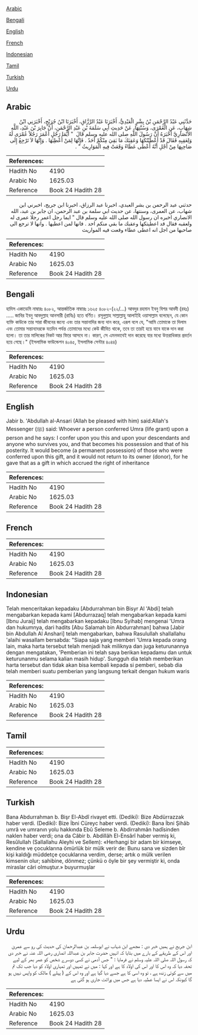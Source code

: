 [Arabic](#arabic)

[Bengali](#bengali)

[English](#english)

[French](#french)

[Indonesian](#indonesian)

[Tamil](#tamil)

[Turkish](#turkish)

[Urdu](#urdu)

## Arabic


<div dir="rtl" lang="ar" style={{fontSize:'larger',backgroundColor:'#f8f9fa',padding:20}}>
حَدَّثَنِي عَبْدُ الرَّحْمَنِ بْنُ بِشْرٍ الْعَبْدِيُّ، أَخْبَرَنَا عَبْدُ الرَّزَّاقِ، أَخْبَرَنَا ابْنُ جُرَيْجٍ، أَخْبَرَنِي ابْنُ شِهَابٍ، عَنِ الْعُمْرَى، وَسُنَّتِهَا، عَنْ حَدِيثِ أَبِي سَلَمَةَ بْنِ عَبْدِ الرَّحْمَنِ، أَنَّ جَابِرَ بْنَ عَبْدِ، اللَّهِ الأَنْصَارِيَّ أَخْبَرَهُ أَنَّ رَسُولَ اللَّهِ صلى الله عليه وسلم قَالَ ‏ "‏ أَيُّمَا رَجُلٍ أَعْمَرَ رَجُلاً عُمْرَى لَهُ وَلِعَقِبِهِ فَقَالَ قَدْ أَعْطَيْتُكَهَا وَعَقِبَكَ مَا بَقِيَ مِنْكُمْ أَحَدٌ ‏.‏ فَإِنَّهَا لِمَنْ أُعْطِيَهَا ‏.‏ وَإِنَّهَا لاَ تَرْجِعُ إِلَى صَاحِبِهَا مِنْ أَجْلِ أَنَّهُ أَعْطَى عَطَاءً وَقَعَتْ فِيهِ الْمَوَارِيثُ ‏"‏ ‏.‏
</div>
<div style={{backgroundColor:'#f8f9fa',padding:20, marginBottom: 10}}><table> <thead> <tr> <th>References:</th> <th></th> </tr> </thead> <tbody><tr><td>Hadith No</td><td>4190</td></tr><tr><td>Arabic No</td><td>1625.03</td></tr><tr><td>Reference</td><td>Book 24 Hadith 28</td></tr></tbody></table></div>


<div dir="rtl" lang="ar" style={{fontSize:'larger',backgroundColor:'#f8f9fa',padding:20}}>
حدثني عبد الرحمن بن بشر العبدي، اخبرنا عبد الرزاق، اخبرنا ابن جريج، اخبرني ابن شهاب، عن العمرى، وسنتها، عن حديث ابي سلمة بن عبد الرحمن، ان جابر بن عبد، الله الانصاري اخبره ان رسول الله صلى الله عليه وسلم قال " ايما رجل اعمر رجلا عمرى له ولعقبه فقال قد اعطيتكها وعقبك ما بقي منكم احد . فانها لمن اعطيها . وانها لا ترجع الى صاحبها من اجل انه اعطى عطاء وقعت فيه المواريث
</div>
<div style={{backgroundColor:'#f8f9fa',padding:20, marginBottom: 10}}><table> <thead> <tr> <th>References:</th> <th></th> </tr> </thead> <tbody><tr><td>Hadith No</td><td>4190</td></tr><tr><td>Arabic No</td><td>1625.03</td></tr><tr><td>Reference</td><td>Book 24 Hadith 28</td></tr></tbody></table></div>

## Bengali


<div dir="ltr" lang="bn" style={{fontSize:'larger',backgroundColor:'#f8f9fa',padding:20}}>
হাদিস একাডেমি নাম্বারঃ ৪০৮২, আন্তর্জাতিক নাম্বারঃ ১৬২৫ ৪০৮২-(২২/...) আবদুর রহমান ইবনু বিশর আবদী (রহঃ) ..... জাবির ইবনু আবদুল্লাহ আনসারী (রাযিঃ) হতে বর্ণিত। রসূলুল্লাহ সাল্লাল্লাহু আলাইহি ওয়াসাল্লাম বলেছেন, যে কোন ব্যক্তি কাউকে তার সারা জীবনের জন্যে এবং তার সন্তানাদির জন্য দান করে, এরূপ বলে যে, "আমি তোমাকে তা দিলাম এবং তোমার সন্তানদেরকে যতদিন পর্যন্ত তোমাদের মধ্যে কেউ জীবিত থাকে, তবে তা তারই হয়ে যাবে যাকে দান করা হলো। তা তার মালিকের নিকট আর ফিরে আসবে না। কারণ, সে এমনভাবেই দান করেছে যার মধ্যে উত্তরাধিকার প্রবর্তন হয়ে গেছে।" (ইসলামিক ফাউন্ডেশন ৪০৪৫, ইসলামিক সেন্টার ৪০৪৪)
</div>
<div style={{backgroundColor:'#f8f9fa',padding:20, marginBottom: 10}}><table> <thead> <tr> <th>References:</th> <th></th> </tr> </thead> <tbody><tr><td>Hadith No</td><td>4190</td></tr><tr><td>Arabic No</td><td>1625.03</td></tr><tr><td>Reference</td><td>Book 24 Hadith 28</td></tr></tbody></table></div>

## English


<div dir="ltr" lang="en" style={{fontSize:'larger',backgroundColor:'#f8f9fa',padding:20}}>
Jabir b. 'Abdullah al-Ansari (Allah be pleased with him) said:Allah's Messenger (ﷺ) said: Whoever a person conferred Umra (life grant) upon a person and he says: I confer upon you this and upon your descendants and anyone who survives you, and that becomes his possession and that of his posterity. It would become (a permanent possession) of those who were conferred upon this gift, and it would not return to its owner (donor), for he gave that as a gift in which accrued the right of inheritance
</div>
<div style={{backgroundColor:'#f8f9fa',padding:20, marginBottom: 10}}><table> <thead> <tr> <th>References:</th> <th></th> </tr> </thead> <tbody><tr><td>Hadith No</td><td>4190</td></tr><tr><td>Arabic No</td><td>1625.03</td></tr><tr><td>Reference</td><td>Book 24 Hadith 28</td></tr></tbody></table></div>

## French


<div dir="ltr" lang="fr" style={{fontSize:'larger',backgroundColor:'#f8f9fa',padding:20}}>

</div>
<div style={{backgroundColor:'#f8f9fa',padding:20, marginBottom: 10}}><table> <thead> <tr> <th>References:</th> <th></th> </tr> </thead> <tbody><tr><td>Hadith No</td><td>4190</td></tr><tr><td>Arabic No</td><td>1625.03</td></tr><tr><td>Reference</td><td>Book 24 Hadith 28</td></tr></tbody></table></div>

## Indonesian


<div dir="ltr" lang="id" style={{fontSize:'larger',backgroundColor:'#f8f9fa',padding:20}}>
Telah menceritakan kepadaku [Abdurrahman bin Bisyr Al 'Abdi] telah mengabarkan kepada kami [Abdurrazaq] telah mengabarkan kepada kami [Ibnu Juraij] telah mengabarkan kepadaku [Ibnu Syihab] mengenai 'Umra dan hukumnya, dari hadits [Abu Salamah bin Abdurrahman] bahwa [Jabir bin Abdullah Al Anshari] telah mengabarkan, bahwa Rasulullah shallallahu 'alaihi wasallam bersabda: "Siapa saja yang memberi 'Umra kepada orang lain, maka harta tersebut telah menjadi hak miliknya dan juga keturunannya dengan mengatakan, 'Pemberian ini telah saya berikan kepadamu dan untuk keturunanmu selama kalian masih hidup'. Sungguh dia telah memberikan harta tersebut dan tidak akan bisa kembali kepada si pemberi, sebab dia telah memberi suatu pemberian yang langsung terkait dengan hukum waris
</div>
<div style={{backgroundColor:'#f8f9fa',padding:20, marginBottom: 10}}><table> <thead> <tr> <th>References:</th> <th></th> </tr> </thead> <tbody><tr><td>Hadith No</td><td>4190</td></tr><tr><td>Arabic No</td><td>1625.03</td></tr><tr><td>Reference</td><td>Book 24 Hadith 28</td></tr></tbody></table></div>

## Tamil


<div dir="ltr" lang="ta" style={{fontSize:'larger',backgroundColor:'#f8f9fa',padding:20}}>

</div>
<div style={{backgroundColor:'#f8f9fa',padding:20, marginBottom: 10}}><table> <thead> <tr> <th>References:</th> <th></th> </tr> </thead> <tbody><tr><td>Hadith No</td><td>4190</td></tr><tr><td>Arabic No</td><td>1625.03</td></tr><tr><td>Reference</td><td>Book 24 Hadith 28</td></tr></tbody></table></div>

## Turkish


<div dir="ltr" lang="tr" style={{fontSize:'larger',backgroundColor:'#f8f9fa',padding:20}}>
Bana Abdurrahman b. Bişr El-Abdî rivayet etti. (Dediki): Bize Abdürrazzak haber verdi. (Dediki): Bize İbni Cüreyc haber verdi. (Dediki): Bana İbni Şihâb umrâ ve umranın yolu hakkında Ebû Seleme b. Abdirrahmân hadîsinden naklen haber verdi; ona da Câbir b. Abdillâh El-Ensârî haber vermiş ki, Resûlullah (Sallallahu Aleyhi ve Sellem): «Herhangi bir adam bir kimseye, kendine ve çocuklarına ömürlük bir mülk verir de: Bunu sana ve sizden bîr kişi kaldığı müddetçe çocuklarına verdim, derse; artık o mülk verilen kimsenin olur; sahibine, dönmez; çünkü o öyle bir şey vermiştir ki, onda miraslar câri olmuştur.» buyurmuşlar
</div>
<div style={{backgroundColor:'#f8f9fa',padding:20, marginBottom: 10}}><table> <thead> <tr> <th>References:</th> <th></th> </tr> </thead> <tbody><tr><td>Hadith No</td><td>4190</td></tr><tr><td>Arabic No</td><td>1625.03</td></tr><tr><td>Reference</td><td>Book 24 Hadith 28</td></tr></tbody></table></div>

## Urdu


<div dir="rtl" lang="ur" style={{fontSize:'larger',backgroundColor:'#f8f9fa',padding:20}}>
ابن جریج نے ہمیں خبر دی : مجھے ابن شہاب نے ابوسلمہ بن عبدالرحمان کی حدیث کی رو سے عمریٰ اور اس کے طریقے کے بارے میں بتایا کہ انہیں حضرت جابر بن عبداللہ انصاری رضی اللہ عنہ نے خبر دی کہ رسول اللہ صلی اللہ علیہ وسلم نے فرمایا : " جس آدمی نے کسی دوسرے شخص کو عمر بھر کے لیے تحفہ دیا کہ وہ اس کا اور اس کی اولاد کا ہے اور کہا : میں نے تمہیں اور تمہاری اولاد کو دیا جب تک تم میں سے کوئی زندہ ہے ، تو وہ اسی کا ہے جسے دیا گیا ہے اور وہ اس کے ( پہلے ) مالک کو واپس نہیں ہو گا کیونکہ اس نے ایسا عطیہ دیا ہے جس میں وراثت جاری ہو گئی ہے
</div>
<div style={{backgroundColor:'#f8f9fa',padding:20, marginBottom: 10}}><table> <thead> <tr> <th>References:</th> <th></th> </tr> </thead> <tbody><tr><td>Hadith No</td><td>4190</td></tr><tr><td>Arabic No</td><td>1625.03</td></tr><tr><td>Reference</td><td>Book 24 Hadith 28</td></tr></tbody></table></div>